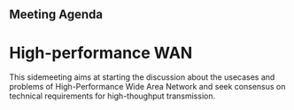 ## Meeting Agenda

# High-performance WAN



This sidemeeting aims at starting the discussion about the usecases and problems of High-Performance Wide Area Network and seek consensus on technical requirements for high-thoughput transmission.

